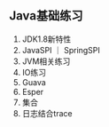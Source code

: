 ## Java基础练习


1. JDK1.8新特性
2. JavaSPI ｜ SpringSPI
4. JVM相关练习
5. IO练习
6. Guava
7. Esper
8. 集合
9. 日志结合trace